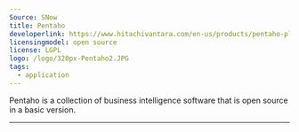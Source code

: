 ```yaml
---
Source: SNow
title: Pentaho
developerlink: https://www.hitachivantara.com/en-us/products/pentaho-plus-platform/data-integration-analytics/pentaho-community-edition.html
licensingmodel: open source
license: LGPL
logo: /logo/320px-Pentaho2.JPG
tags:
  - application
---
```


Pentaho is a collection of business intelligence software that is open source in a basic version.

---
